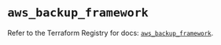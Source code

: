 # `aws_backup_framework`

Refer to the Terraform Registry for docs: [`aws_backup_framework`](https://registry.terraform.io/providers/hashicorp/aws/5.92.0/docs/resources/backup_framework).
